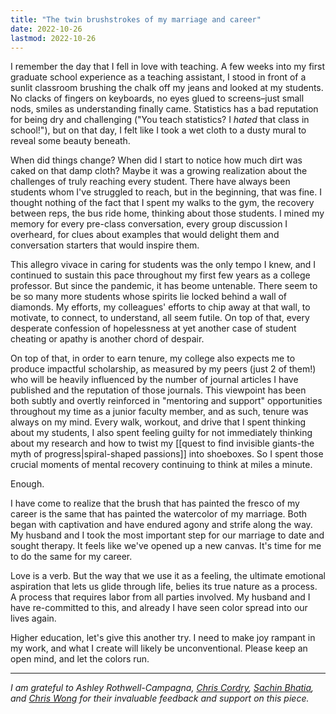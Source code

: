 ```yaml
---
title: "The twin brushstrokes of my marriage and career"
date: 2022-10-26
lastmod: 2022-10-26
---
```


I remember the day that I fell in love with teaching. A few weeks into my first graduate school experience as a teaching assistant, I stood in front of a sunlit classroom brushing the chalk off my jeans and looked at my students. No clacks of fingers on keyboards, no eyes glued to screens–just small nods, smiles as understanding finally came. Statistics has a bad reputation for being dry and challenging ("You teach statistics? I *hated* that class in school!"), but on that day, I felt like I took a wet cloth to a dusty mural to reveal some beauty beneath.

When did things change? When did I start to notice how much dirt was caked on that damp cloth? Maybe it was a growing realization about the challenges of truly reaching every student. There have always been students whom I've struggled to reach, but in the beginning, that was fine. I thought nothing of the fact that I spent my walks to the gym, the recovery between reps, the bus ride home, thinking about those students. I mined my memory for every pre-class conversation, every group discussion I overheard, for clues about examples that would delight them and conversation starters that would inspire them.

This allegro vivace in caring for students was the only tempo I knew, and I continued to sustain this pace throughout my first few years as a college professor. But since the pandemic, it has beome untenable. There seem to be so many more students whose spirits lie locked behind a wall of diamonds. My efforts, my colleagues' efforts to chip away at that wall, to motivate, to connect, to understand, all seem futile. On top of that, every desperate confession of hopelessness at yet another case of student cheating or apathy is another chord of despair.

On top of that, in order to earn tenure, my college also expects me to produce impactful scholarship, as measured by my peers (just 2 of them!) who will be heavily influenced by the number of journal articles I have published and the reputation of those journals. This viewpoint has been both subtly and overtly reinforced in "mentoring and support" opportunities throughout my time as a junior faculty member, and as such, tenure was always on my mind. Every walk, workout, and drive that I spent thinking about my students, I also spent feeling guilty for not immediately thinking about my research and how to twist my [[quest to find invisible giants-the myth of progress|spiral-shaped passions]] into shoeboxes. So I spent those crucial moments of mental recovery continuing to think at miles a minute.

Enough.

I have come to realize that the brush that has painted the fresco of my career is the same that has painted the watercolor of my marriage. Both began with captivation and have endured agony and strife along the way. My husband and I took the most important step for our marriage to date and sought therapy. It feels like we've opened up a new canvas. It's time for me to do the same for my career.

Love is a verb. But the way that we use it as a feeling, the ultimate emotional aspiration that lets us glide through life, belies its true nature as a process. A process that requires labor from all parties involved. My husband and I have re-committed to this, and already I have seen color spread into our lives again.

Higher education, let's give this another try. I need to make joy rampant in my work, and what I create will likely be unconventional. Please keep an open mind, and let the colors run.

---

*I am grateful to Ashley Rothwell-Campagna, [Chris Cordry](https://www.chriscordry.com), [Sachin Bhatia](https://sachinb.substack.com), and [Chris Wong](https://chr.iswong.com) for their invaluable feedback and support on this piece.*
